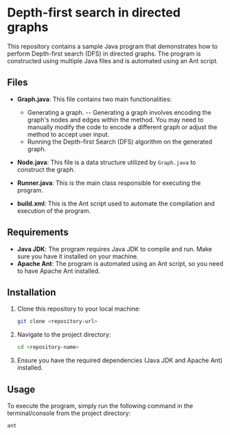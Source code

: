 # Depth-first search in directed graphs

This repository contains a sample Java program that demonstrates how to perform Depth-first search (DFS) in directed graphs. The program is constructed using multiple Java files and is automated using an Ant script.

## Files

- **Graph.java**: This file contains two main functionalities:
    - Generating a graph.
      -- Generating a graph involves encoding the graph's nodes and edges within the method. You may need to manually modify the code to encode a different graph or adjust the method to accept user input.
    - Running the Depth-first Search (DFS) algorithm on the generated graph.

- **Node.java**: This file is a data structure utilized by `Graph.java` to construct the graph.

- **Runner.java**: This is the main class responsible for executing the program.

- **build.xml**: This is the Ant script used to automate the compilation and execution of the program.

## Requirements

- **Java JDK**: The program requires Java JDK to compile and run. Make sure you have it installed on your machine.
- **Apache Ant**: The program is automated using an Ant script, so you need to have Apache Ant installed.

## Installation

1. Clone this repository to your local machine:

    ```bash
    git clone <repository-url>
    ```

2. Navigate to the project directory:

    ```bash
    cd <repository-name>
    ```

3. Ensure you have the required dependencies (Java JDK and Apache Ant) installed.

## Usage

To execute the program, simply run the following command in the terminal/console from the project directory:

```bash
ant
